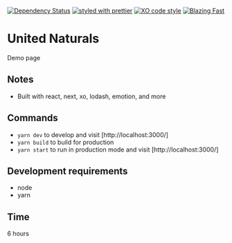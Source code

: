[![Dependency Status](https://david-dm.org/sikhote/united-naturals.svg)](https://david-dm.org/sikhote/united-naturals)
[![styled with prettier](https://img.shields.io/badge/styled_with-prettier-ff69b4.svg)](https://github.com/prettier/prettier)
[![XO code style](https://img.shields.io/badge/code_style-XO-5ed9c7.svg)](https://github.com/xojs/xo)
[![Blazing Fast](https://img.shields.io/badge/speed-blazing%20%F0%9F%94%A5-brightgreen.svg)](https://twitter.com/acdlite/status/974390255393505280)

# United Naturals
Demo page

## Notes
- Built with react, next, xo, lodash, emotion, and more

## Commands
- `yarn dev` to develop and visit [http://localhost:3000/]
- `yarn build` to build for production
- `yarn start` to run in production mode and visit [http://localhost:3000/]

## Development requirements
- node
- yarn

## Time
6 hours
